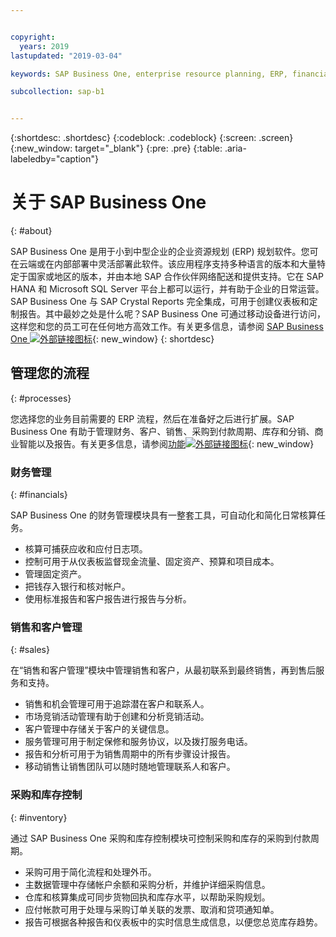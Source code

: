```yaml
---


copyright:
  years: 2019
lastupdated: "2019-03-04"

keywords: SAP Business One, enterprise resource planning, ERP, financials, sales, inventory

subcollection: sap-b1


---
```


{:shortdesc: .shortdesc}
{:codeblock: .codeblock}
{:screen: .screen}
{:new_window: target="_blank"}
{:pre: .pre}
{:table: .aria-labeledby="caption"}


# 关于 SAP Business One
{: #about}

SAP Business One 是用于小到中型企业的企业资源规划 (ERP) 规划软件。您可在云端或在内部部署中灵活部署此软件。该应用程序支持多种语言的版本和大量特定于国家或地区的版本，并由本地 SAP 合作伙伴网络配送和提供支持。它在 SAP HANA 和 Microsoft SQL Server 平台上都可以运行，并有助于企业的日常运营。SAP Business One 与 SAP Crystal Reports 完全集成，可用于创建仪表板和定制报告。其中最妙之处是什么呢？SAP Business One 可通过移动设备进行访问，这样您和您的员工可在任何地方高效工作。有关更多信息，请参阅 [SAP Business One ![外部链接图标](../../icons/launch-glyph.svg "外部链接图标")](https://www.sap.com/products/business-one.html){: new_window}
{: shortdesc}

## 管理您的流程
{: #processes}

您选择您的业务目前需要的 ERP 流程，然后在准备好之后进行扩展。SAP Business One 有助于管理财务、客户、销售、采购到付款周期、库存和分销、商业智能以及报告。有关更多信息，请参阅[功能![外部链接图标](../../icons/launch-glyph.svg "外部链接图标")](https://www.sap.com/products/business-one/features.html){: new_window}


### 财务管理
{: #financials}

SAP Business One 的财务管理模块具有一整套工具，可自动化和简化日常核算任务。

* 核算可捕获应收和应付日志项。
* 控制可用于从仪表板监督现金流量、固定资产、预算和项目成本。
* 管理固定资产。
* 把钱存入银行和核对帐户。
* 使用标准报告和客户报告进行报告与分析。

### 销售和客户管理
{: #sales}

在“销售和客户管理”模块中管理销售和客户，从最初联系到最终销售，再到售后服务和支持。

* 销售和机会管理可用于追踪潜在客户和联系人。
* 市场竞销活动管理有助于创建和分析竞销活动。
* 客户管理中存储关于客户的关键信息。
* 服务管理可用于制定保修和服务协议，以及拨打服务电话。
* 报告和分析可用于为销售周期中的所有步骤设计报告。
* 移动销售让销售团队可以随时随地管理联系人和客户。

### 采购和库存控制
{: #inventory}

通过 SAP Business One 采购和库存控制模块可控制采购和库存的采购到付款周期。

* 采购可用于简化流程和处理外币。
* 主数据管理中存储帐户余额和采购分析，并维护详细采购信息。
* 仓库和核算集成可同步货物回执和库存水平，以帮助采购规划。
* 应付帐款可用于处理与采购订单关联的发票、取消和贷项通知单。
* 报告可根据各种报告和仪表板中的实时信息生成信息，以便您总览库存趋势。
